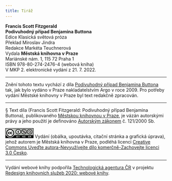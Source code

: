 ```yaml
---
title: Tiráž
---
```


**Francis Scott Fitzgerald**  
**Podivuhodný případ Benjamina Buttona**  
Edice Klasická světová próza  
Překlad Miroslav Jindra  
Redakce Markéta Teuchnerová  
Vydala **Městská knihovna v Praze**  
Mariánské nám. 1, 115 72 Praha 1  
ISBN 978-80-274-2476-4 (webová kniha)  
V MKP 2. elektronické vydání z 21. 7. 2022.

***

Znění tohoto textu vychází z díla [Podivuhodný případ Benjamina Buttona](https://search.mlp.cz/cz/titul/podivuhodny-pripad-benjamina-buttona/2775321/) tak, jak bylo vydáno v Praze nakladatelstvím Argo v roce 2009. Pro potřeby vydání Městské knihovny v Praze byl text redakčně zpracován.

***

§
Text díla (Francis Scott Fitzgerald: Podivuhodný případ Benjamina Buttona), publikovaného [Městskou knihovnou v Praze](https://www.mlp.cz/cz/), je vázán autorskými právy a jeho použití je definováno [Autorským zákonem](https://www.mkcr.cz/predpisy-zakonu-709.html) č. 121/2000 Sb.

[![](./resources/image001.jpg)](http://creativecommons.org/licenses/by-nc-sa/3.0/cz/)
Vydání (obálka, upoutávka, citační stránka a grafická úprava), jehož autorem je Městská knihovna v Praze, podléhá licenci [Creative Commons Uveďte autora-Nevyužívejte dílo komerčně-Zachovejte licenci 3.0 Česko](https://creativecommons.org/licenses/by-nc-sa/3.0/cz/).

***

Vydání webové knihy podpořila [Technologická agentura ČR](https://www.tacr.cz/) v projektu [Redesign knihovních služeb 2020: webové knihy](https://starfos.tacr.cz/cs/project/TL04000391).